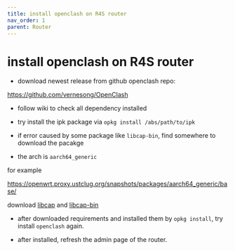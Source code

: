 ```yaml
---
title: install openclash on R4S router
nav_order: 1
parent: Router
---
```


# install openclash on R4S router

- download newest release from github openclash repo:

https://github.com/vernesong/OpenClash

- follow wiki to check all dependency installed

- try install the ipk package via `opkg install /abs/path/to/ipk`

- if error caused by some package like `libcap-bin`, find somewhere to download the pacakge

- the arch is `aarch64_generic`

for example

https://openwrt.proxy.ustclug.org/snapshots/packages/aarch64_generic/base/

download [libcap](https://openwrt.proxy.ustclug.org/snapshots/packages/aarch64_generic/base/libcap_2.69-1_aarch64_generic.ipk) and [libcap-bin](https://openwrt.proxy.ustclug.org/snapshots/packages/aarch64_generic/base/libcap_2.69-1_aarch64_generic.ipk)

- after downloaded requirements and installed them by `opkg install`, try install `openclash` again.

- after installed, refresh the admin page of the router.

